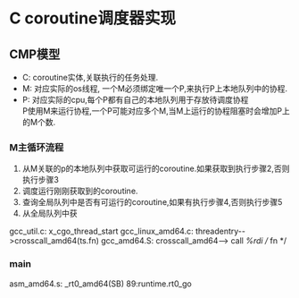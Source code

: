 # C coroutine调度器实现

## CMP模型

+ C: coroutine实体,关联执行的任务处理.
+ M: 对应实际的os线程, 一个M必须绑定唯一个P,来执行P上本地队列中的协程.
+ P: 对应实际的cpu,每个P都有自己的本地队列用于存放待调度协程  
  P使用M来运行协程,一个P可能对应多个M,当M上运行的协程阻塞时会增加P上的M个数.

### M主循环流程

1. 从M关联的p的本地队列中获取可运行的coroutine.如果获取到执行步骤2,否则执行步骤3
2. 调度运行刚刚获取到的coroutine.
3. 查询全局队列中是否有可运行的coroutine,如果有执行步骤4,否则执行步骤5
4. 从全局队列中获

gcc_util.c: x_cgo_thread_start
gcc_linux_amd64.c: threadentry-->crosscall_amd64(ts.fn)
gcc_amd64.S: crosscall_amd64-->	call *%rdi	/* fn */


### main

asm_amd64.s: _rt0_amd64(SB)
89:runtime.rt0_go